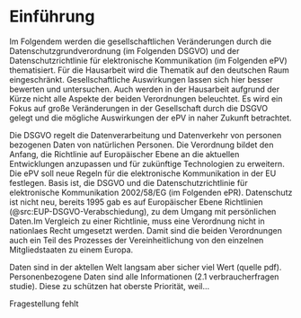 # Einführung

Im Folgendem werden die gesellschaftlichen Veränderungen durch die Datenschutzgrundverordnung (im Folgenden DSGVO) und der Datenschutzrichtlinie für elektronische Kommunikation (im Folgenden ePV) thematisiert. Für die Hausarbeit wird die Thematik auf den deutschen Raum eingeschränkt. Gesellschaftliche Auswirkungen lassen sich hier besser bewerten und untersuchen. Auch werden in der Hausarbeit aufgrund der Kürze nicht alle Aspekte der beiden Verordnungen beleuchtet. Es wird ein Fokus auf große Veränderungen in der Gesellschaft durch die DSGVO gelegt und die mögliche Auswirkungen der ePV in naher Zukunft betrachtet.

Die DSGVO regelt die Datenverarbeitung und Datenverkehr von personen bezogenen Daten von natürlichen Personen. Die Verordnung bildet den Anfang, die Richtlinie auf Europäischer Ebene an die aktuellen Entwicklungen anzupassen und für zukünftige Technologien zu erweitern. Die ePV soll neue Regeln für die elektronische Kommunikation in der EU festlegen. Basis ist, die DSGVO und die Datenschutzrichtlinie für elektronische Kommunikation 2002/58/EG (im Folgenden ePR). Datenschutz ist nicht neu, bereits 1995 gab es auf Europäischer Ebene Richtlinien (@src:EUP-DSGVO-Verabschiedung), zu dem Umgang mit persönlichen Daten.Im Vergleich zu einer Richtlinie, muss eine Verordnung nicht in nationlaes Recht umgesetzt werden. Damit sind die beiden Verordnungen auch ein Teil des Prozesses der Vereinheitlichung von den einzelnen Mitgliedstaaten zu einem Europa.

Daten sind in der aktellen Welt langsam aber sicher viel Wert (quelle pdf). Personenbezogene Daten sind alle Informationen (2.1 verbraucherfragen studie). Diese zu schützen hat oberste Priorität, weil...

Fragestellung fehlt
